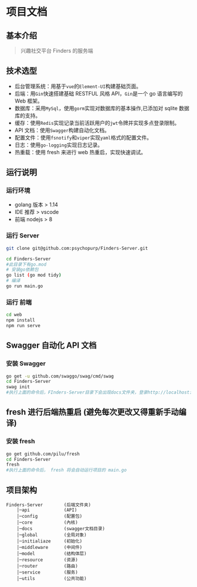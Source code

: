 # 项目文档

## 基本介绍

> 兴趣社交平台 Finders 的服务端

## 技术选型

- 后台管理系统：用基于`vue`的`Element-UI`构建基础页面。
- 后端：用`Gin`快速搭建基础 RESTFUL 风格 API，`Gin`是一个 go 语言编写的 Web 框架。
- 数据库：采用`MySql`，使用`gorm`实现对数据库的基本操作,已添加对 sqlite 数据库的支持。
- 缓存：使用`Redis`实现记录当前活跃用户的`jwt`令牌并实现多点登录限制。
- API 文档：使用`Swagger`构建自动化文档。
- 配置文件：使用`fsnotify`和`viper`实现`yaml`格式的配置文件。
- 日志：使用`go-logging`实现日志记录。
- 热重载：使用 fresh 来进行 web 热重启，实现快速调试。

## 运行说明

### 运行环境

- golang 版本 > 1.14
- IDE 推荐 > vscode
- 前端 nodejs > 8

### 运行 Server

```bash
git clone git@github.com:psychopurp/Finders-Server.git

cd Finders-Server
#此目录下有go.mod
# 安装go依赖包
go list (go mod tidy)
# 编译
go run main.go

```

### 运行 前端

```bash
cd web
npm install
npm run serve

```

## Swagger 自动化 API 文档

### 安装 Swagger

```bash
go get -u github.com/swaggo/swag/cmd/swag
cd Finders-Server
swag init
#执行上面的命令后，FInders-Server目录下会出现docs文件夹，登录http://localhost:port/swagger/index.html，即可查看swagger文档
```

## fresh 进行后端热重启 (避免每次更改又得重新手动编译)

### 安装 fresh

```bash
go get github.com/pilu/fresh
cd Finders-Server
fresh
#执行上面的命令后， fresh 将会自动运行项目的 main.go
```

## 项目架构

```
Finders-Server        (后端文件夹)
    │─api             (API)
    │─config          (配置包)
    │─core  	      (內核)
    │─docs  	      (swagger文档目录)
    │─global          (全局对象)
    │─initialiaze     (初始化)
    │─middleware      (中间件)
    │─model           (结构体层)
    │─resource        (资源)
    │─router          (路由)
    │─service         (服务)
    │─utils           (公共功能)


```

